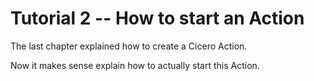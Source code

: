 # Tutorial 2 -- How to start an Action
The last chapter explained how to create a Cicero Action.

Now it makes sense explain how to actually start this Action.
